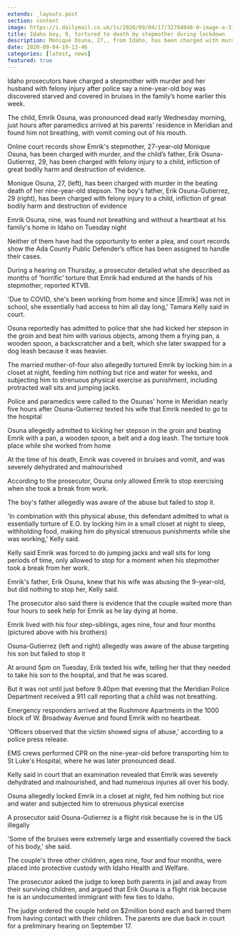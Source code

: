 ```yaml
---
extends: _layouts.post
section: content
image: https://i.dailymail.co.uk/1s/2020/09/04/17/32784848-0-image-a-37_1599238640584.jpg 
title: Idaho boy, 9, tortured to death by stepmother during lockdown 
description: Monique Osuna, 27,, from Idaho, has been charged with murder in the beating death of her nine-year-old stepson, Emrik (left), who was found covered in bruises, malnourished and dehydrated. 
date: 2020-09-04-19-13-46 
categories: [latest, news] 
featured: true 
--- 
```

Idaho prosecutors have charged a stepmother with murder and her husband with felony injury after police say a nine-year-old boy was discovered starved and covered in bruises in the family’s home earlier this week.

The child, Emrik Osuna, was pronounced dead early Wednesday morning, just hours after paramedics arrived at his parents' residence in Meridian and found him not breathing, with vomit coming out of his mouth.

Online court records show Emrik's stepmother, 27-year-old Monique Osuna, has been charged with murder, and the child’s father, Erik Osuna-Gutierrez, 29, has been charged with felony injury to a child, infliction of great bodily harm and destruction of evidence. 

Monique Osuna, 27, (left), has been charged with murder in the beating death of her nine-year-old stepson. The boy's father, Erik Osuna-Gutierrez, 29 (right), has been charged with felony injury to a child, infliction of great bodily harm and destruction of evidence

Emrik Osuna, nine, was found not breathing and without a heartbeat at his family's home in Idaho on Tuesday night  

Neither of them have had the opportunity to enter a plea, and court records show the Ada County Public Defender’s office has been assigned to handle their cases. 

During a hearing on Thursday, a prosecutor detailed what she described as months of 'horrific' torture that Emrik had endured at the hands of his stepmother, reported KTVB.

'Due to COVID, she's been working from home and since [Emrik] was not in school, she essentially had access to him all day long,' Tamara Kelly said in court.

Osuna reportedly has admitted to police that she had kicked her stepson in the groin and beat him with various objects, among them a frying pan, a wooden spoon, a backscratcher and a belt, which she later swapped for a dog leash because it was heavier. 

The married mother-of-four also allegedly tortured Emrik by locking him in a closet at night, feeding him nothing but rice and water for weeks, and subjecting him to strenuous physical exercise as punishment, including protracted wall sits and jumping jacks. 

Police and paramedics were called to the Osunas' home in Meridian nearly five hours after Osuna-Gutierrez texted his wife that Emrik needed to go to the hospital  

Osuna allegedly admitted to kicking her stepson in the groin and beating Emrik with a pan, a wooden spoon, a belt and a dog leash. The torture took place while she worked from home

At the time of his death, Emrik was covered in bruises and vomit, and was severely dehydrated and malnourished 

According to the prosecutor, Osuna only allowed Emrik to stop exercising when she took a break from work. 

The boy's father allegedly was aware of the abuse but failed to stop it.   

'In combination with this physical abuse, this defendant admitted to what is essentially torture of E.O. by locking him in a small closet at night to sleep, withholding food, making him do physical strenuous punishments while she was working,' Kelly said.

Kelly said Emrik was forced to do jumping jacks and wall sits for long periods of time, only allowed to stop for a moment when his stepmother took a break from her work. 

Emrik's father, Erik Osuna, knew that his wife was abusing the 9-year-old, but did nothing to stop her, Kelly said.

The prosecutor also said there is evidence that the couple waited more than four hours to seek help for Emrik as he lay dying at home. 

Emrik lived with his four step-siblings, ages nine, four and four months (pictured above with his brothers) 

Osuna-Gutierrez (left and right) allegedly was aware of the abuse targeting his son but failed to stop it  

At around 5pm on Tuesday, Erik texted his wife, telling her that they needed to take his son to the hospital, and that he was scared. 

But it was not until just before 9.40pm that evening that the Meridian Police Department received a 911 call reporting that a child was not breathing. 

Emergency responders arrived at the Rushmore Apartments in the 1000 block of W. Broadway Avenue and found Emrik with no heartbeat. 

'Officers observed that the victim showed signs of abuse,' according to a police press release. 

EMS crews performed CPR on the nine-year-old before transporting him to St Luke's Hospital, where he was later pronounced dead.  

Kelly said in court that an examination revealed that Emrik was severely dehydrated and malnourished, and had numerous injuries all over his body. 

Osuna allegedly locked Emrik in a closet at night, fed him nothing but rice and water and subjected him to strenuous physical exercise

A prosecutor said Osuna-Gutierrez is a flight risk because he is in the US illegally 

'Some of the bruises were extremely large and essentially covered the back of his body,' she said. 

The couple's three other children, ages nine, four and four months, were placed into protective custody with Idaho Health and Welfare.

The prosecutor asked the judge to keep both parents in jail and away from their surviving children, and argued that Erik Osuna is a flight risk because he is an undocumented immigrant with few ties to Idaho.

The judge ordered the couple held on $2million bond each and barred them from having contact with their children. The parents are due back in court for a preliminary hearing on September 17.    

